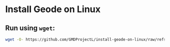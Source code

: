 # Install Geode on Linux

## Run using `wget`:
```bash
wget -O- https://github.com/GMDProjectL/install-geode-on-linux/raw/refs/heads/main/run.sh | bash
```